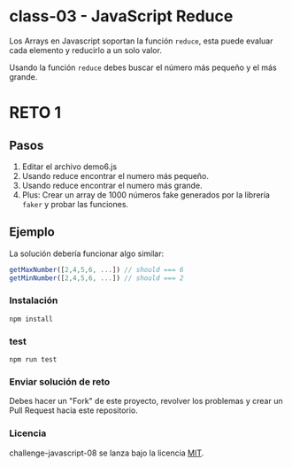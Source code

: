 # class-03 - JavaScript Reduce

Los Arrays en Javascript soportan la función `reduce`, esta puede evaluar cada elemento y reducirlo a un solo valor.

Usando la función `reduce` debes buscar el número más pequeño y el más grande.

# RETO 1

## Pasos

1. Editar el archivo demo6.js
1. Usando reduce encontrar el numero más pequeño.
1. Usando reduce encontrar el numero más grande.
1. Plus: Crear un array de 1000 números fake generados por la librería `faker` y probar las funciones.

## Ejemplo
La solución debería funcionar algo similar:

```js
getMaxNumber([2,4,5,6, ...]) // should === 6
getMinNumber([2,4,5,6, ...]) // should === 2
```

### Instalación
```
npm install
```

### test
```
npm run test
```

### Enviar solución de reto
Debes hacer un "Fork" de este proyecto, revolver los problemas y crear un Pull Request hacia este repositorio.

### Licencia
challenge-javascript-08 se lanza bajo la licencia [MIT](https://opensource.org/licenses/MIT).